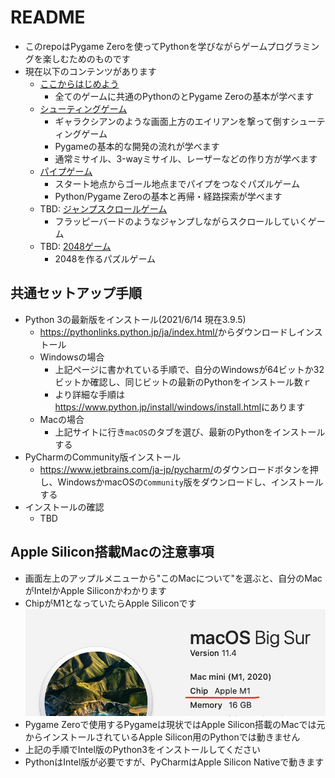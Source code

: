 # README

* このrepoはPygame Zeroを使ってPythonを学びながらゲームプログラミングを楽しむためのものです
* 現在以下のコンテンツがあります
  * [ここからはじめよう](./common/)
    * 全てのゲームに共通のPythonのとPygame Zeroの基本が学べます
  * [シューティングゲーム](./shooting/)
    * ギャラクシアンのような画面上方のエイリアンを撃って倒すシューティングゲーム
    * Pygameの基本的な開発の流れが学べます
    * 通常ミサイル、3-wayミサイル、レーザーなどの作り方が学べます
  * [パイプゲーム](./pipe/)
    * スタート地点からゴール地点までパイプをつなぐパズルゲーム
    * Python/Pygame Zeroの基本と再帰・経路探索が学べます
  * TBD: [ジャンプスクロールゲーム](./flappy/)
    * フラッピーバードのようなジャンプしながらスクロールしていくゲーム
  * TBD: [2048ゲーム](./2048/)
    * 2048を作るパズルゲーム

## 共通セットアップ手順

* Python 3の最新版をインストール(2021/6/14 現在3.9.5)
  * <https://pythonlinks.python.jp/ja/index.html/>からダウンロードしインストール
  * Windowsの場合
    * 上記ページに書かれている手順で、自分のWindowsが64ビットか32ビットか確認し、同じビットの最新のPythonをインストール数ｒ
    * より詳細な手順は<https://www.python.jp/install/windows/install.html>にあります
  * Macの場合
    * 上記サイトに行き`macOS`のタブを選び、最新のPythonをインストールする
* PyCharmのCommunity版インストール
  * <https://www.jetbrains.com/ja-jp/pycharm/>のダウンロードボタンを押し、WindowsかmacOSの`Community`版をダウンロードし、インストールする
* インストールの確認
  * TBD

## Apple Silicon搭載Macの注意事項

* 画面左上のアップルメニューから"このMacについて"を選ぶと、自分のMacがIntelかApple Siliconかわかります
* ChipがM1となっていたらApple Siliconです
  ![このMacについて](./docs/aboutmac.png)
* Pygame Zeroで使用するPygameは現状ではApple Silicon搭載のMacでは元からインストールされているApple Silicon用のPythonでは動きません
* 上記の手順でIntel版のPython3をインストールしてください
* PythonはIntel版が必要ですが、PyCharmはApple Silicon Nativeで動きます

